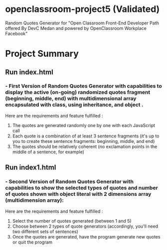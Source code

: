 # openclassroom-project5 (Validated)
Random Quotes Generator for "Open Classroom Front-End Developer Path offered By DevC Medan and powered by OpenClassroom Workplace Facebook"

# Project Summary 
## Run index.html 
### - First Version of Random Quotes Generator with capabilities to display the active (on-going) randomized quotes fragment (beginning, middle, end) with multidimensional array encapsulated with class, using inheritance, and object .
Here are the requirements and feature fulfilled : 
1. The quotes are generated randomly one by one with each JavaScript call
2. Each quote is a combination of at least 3 sentence fragments (it's up to you to create these sentence fragments: beginning, middle, and end) 
3. The quotes should be relatively coherent (no exclamation points in the middle of a sentence, for example)

## Run index1.html
### - Second Version of Random Quotes Generator with capabilities to show the selected types of quotes and number of quotes shown with object literal with 2 dimensions array (multidimension array):
Here are the requirements and feature fulfilled : 
1. Select the number of quotes generated (between 1 and 5)
2. Choose between 2 types of quote generators (accordingly, you'll need two different sets of sentences)
3. Once the quotes are generated, have the program generate new quotes or quit the program


